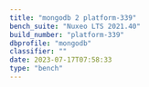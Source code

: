 ```yaml
---
title: "mongodb 2 platform-339"
bench_suite: "Nuxeo LTS 2021.40"
build_number: "platform-339"
dbprofile: "mongodb"
classifier: ""
date: 2023-07-17T07:58:33
type: "bench"
---
```


